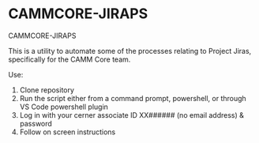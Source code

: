 # CAMMCORE-JIRAPS
CAMMCORE-JIRAPS

This is a utility to automate some of the processes relating to Project Jiras, specifically for the CAMM Core team.

Use:
1. Clone repository
2. Run the script either from a command prompt, powershell, or through VS Code powershell plugin
3. Log in with your cerner associate ID XX###### (no email address) & password
4. Follow on screen instructions
